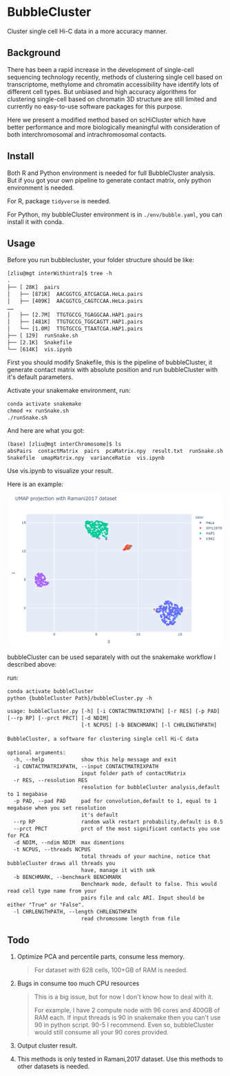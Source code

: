 # BubbleCluster
Cluster single cell Hi-C data in a more accuracy manner.

## Background

There has been a rapid increase in the development of single-cell sequencing technology recently, methods of clustering single cell based on transcriptome, methylome and chromatin accessibility have identify lots of different cell types. But unbiased and high accuracy algorithms for clustering single-cell based on chromatin 3D structure are still limited and currently no easy-to-use software packages for this purpose.

Here we present a modified  method based on scHiCluster which have better performance and more biologically meaningful with consideration  of both interchromosomal and intrachromosomal contacts.

## Install

Both R and Python environment is needed for full BubbleCluster analysis. But if you got your own pipeline to generate contact matrix, only python environment is needed.

For R, package  `tidyverse` is needed.

For Python, my bubbleCluster environment is in `./env/bubble.yaml`, you can install it with conda.

## Usage

Before you run bubblecluster, your folder structure should be like:

```
[zliu@mgt interWithintra]$ tree -h
.
├── [ 28K]  pairs
│   ├── [871K]  AACGGTCG_ATCGACGA.HeLa.pairs
│   ├── [409K]  AACGGTCG_CAGTCCAA.HeLa.pairs
……
│   ├── [2.7M]  TTGTGCCG_TGAGGCAA.HAP1.pairs
│   ├── [481K]  TTGTGCCG_TGGCAGTT.HAP1.pairs
│   └── [1.0M]  TTGTGCCG_TTAATCGA.HAP1.pairs
├── [ 129]  runSnake.sh
├── [2.1K]  Snakefile
└── [614K]  vis.ipynb
```



First you should modify Snakefile, this is the pipeline of bubbleCluster,  it generate contact matrix with absolute position and run bubbleCluster with it's default parameters.

Activate your snakemake environment, run:

```shell
conda activate snakemake
chmod +x runSnake.sh
./runSnake.sh
```

And here are what you got:

```
(base) [zliu@mgt interChromosome]$ ls
absPairs  contactMatrix  pairs  pcaMatrix.npy  result.txt  runSnake.sh  Snakefile  umapMatrix.npy  varianceRatio  vis.ipynb
```

Use vis.ipynb to visualize your result.

Here is an example:

![umap result](README/image-20201110154837949.png)

bubbleCluster can be used separately with out the snakemake workflow I described above:

run:

```
conda activate bubbleCluster
python {bubbleCluster Path}/bubbleCluster.py -h
```

```
usage: bubbleCluster.py [-h] [-i CONTACTMATRIXPATH] [-r RES] [-p PAD] [--rp RP] [--prct PRCT] [-d NDIM]
                        [-t NCPUS] [-b BENCHMARK] [-l CHRLENGTHPATH]

BubbleCluster, a software for clustering single cell Hi-C data

optional arguments:
  -h, --help            show this help message and exit
  -i CONTACTMATRIXPATH, --input CONTACTMATRIXPATH
                        input folder path of contactMatrix
  -r RES, --resolution RES
                        resolution for bubbleCluster analysis,default to 1 megabase
  -p PAD, --pad PAD     pad for convolution,default to 1, equal to 1 megabase when you set resolution
                        it's default
  --rp RP               random walk restart probability,default is 0.5
  --prct PRCT           prct of the most significant contacts you use for PCA
  -d NDIM, --ndim NDIM  max dimentions
  -t NCPUS, --threads NCPUS
                        total threads of your machine, notice that bubbleCluster draws all threads you
                        have, manage it with smk
  -b BENCHMARK, --benchmark BENCHMARK
                        Benchmark mode, default to false. This would read cell type name from your
                        pairs file and calc ARI. Input should be either "True" or "False".
  -l CHRLENGTHPATH, --length CHRLENGTHPATH
                        read chromosome length from file
```



## Todo

1. Optimize PCA and percentile parts, consume less memory.

   > For dataset with 628 cells, 100+GB of RAM is needed.

2. Bugs  in consume too much CPU resources

   > This is a big issue, but for now I don't know how to deal with it.
   >
   > For example, I have 2 compute node with 96 cores and 400GB of RAM each. If input threads is 90 in snakemake then you can't use 90 in python script. 90-5 I recommend.  Even so, bubbleCluster would still consume all your 90 cores provided.

3. Output cluster result.

4. This methods is only tested in Ramani,2017 dataset. Use this methods to other datasets is needed.

